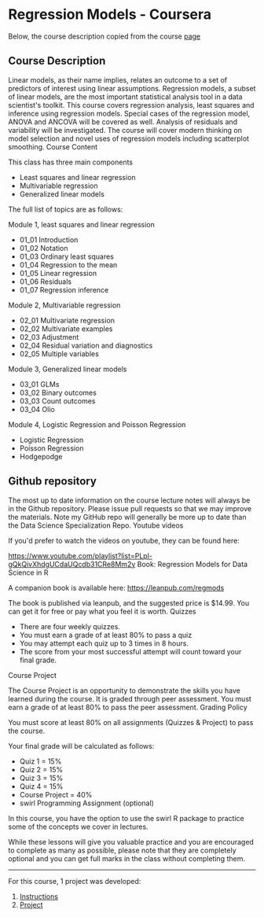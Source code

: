 # Regression Models - Coursera

Below, the course description copied from the course [page](https://www.coursera.org/learn/regression-models?specialization=jhu-data-science)


## Course Description

Linear models, as their name implies, relates an outcome to a set of predictors of interest using linear assumptions. Regression models, a subset of linear models, are the most important statistical analysis tool in a data scientist's toolkit. This course covers regression analysis, least squares and inference using regression models. Special cases of the regression model, ANOVA and ANCOVA will be covered as well. Analysis of residuals and variability will be investigated. The course will cover modern thinking on model selection and novel uses of regression models including scatterplot smoothing.
Course Content

This class has three main components

- Least squares and linear regression
- Multivariable regression
- Generalized linear models

The full list of topics are as follows:

Module 1, least squares and linear regression

- 01_01 Introduction
- 01_02 Notation
- 01_03 Ordinary least squares
- 01_04 Regression to the mean
- 01_05 Linear regression
- 01_06 Residuals
- 01_07 Regression inference

Module 2, Multivariable regression

- 02_01 Multivariate regression
- 02_02 Multivariate examples
- 02_03 Adjustment
- 02_04 Residual variation and diagnostics
- 02_05 Multiple variables

Module 3, Generalized linear models

- 03_01 GLMs
- 03_02 Binary outcomes
- 03_03 Count outcomes
- 03_04 Olio

Module 4, Logistic Regression and Poisson Regression

- Logistic Regression
- Poisson Regression
- Hodgepodge

## Github repository

The most up to date information on the course lecture notes will always be in the Github repository. Please issue pull requests so that we may improve the materials. Note my GitHub repo will generally be more up to date than the Data Science Specialization Repo.
Youtube videos

If you'd prefer to watch the videos on youtube, they can be found here:

https://www.youtube.com/playlist?list=PLpl-gQkQivXhdgUCdaUQcdb31CRe8Mm2y
Book: Regression Models for Data Science in R

A companion book is available here: https://leanpub.com/regmods

The book is published via leanpub, and the suggested price is $14.99. You can get it for free or pay what you feel it is worth. 
Quizzes

- There are four weekly quizzes.
- You must earn a grade of at least 80% to pass a quiz
- You may attempt each quiz up to 3 times in 8 hours.
- The score from your most successful attempt will count toward your final grade.

Course Project

The Course Project is an opportunity to demonstrate the skills you have learned during the course. It is graded through peer assessment. You must earn a grade of at least 80% to pass the peer assessment.
Grading Policy

You must score at least 80% on all assignments (Quizzes & Project) to pass the course.

Your final grade will be calculated as follows:

- Quiz 1 = 15%
- Quiz 2 = 15%
- Quiz 3 = 15%
- Quiz 4 = 15%
- Course Project = 40%
- swirl Programming Assignment (optional)

In this course, you have the option to use the swirl R package to practice some of the concepts we cover in lectures.

While these lessons will give you valuable practice and you are encouraged to complete as many as possible, please note that they are completely optional and you can get full marks in the class without completing them.

--------------------------

For this course, 1 project was developed:

1. [Instructions](https://github.com/ElisaRMA/Coursera-Data-Science-Specialization/blob/main/Regression%20Models/Project%20Instructions.md)
2. [Project](https://github.com/ElisaRMA/Coursera-Data-Science-Specialization/blob/main/Regression%20Models/MPG-for-automatic-and-manual-transmissions.pdf)
